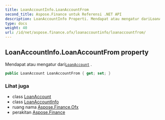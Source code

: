```yaml
---
title: LoanAccountInfo.LoanAccountFrom
second_title: Aspose.Finance untuk Referensi .NET API
description: LoanAccountInfo Properti. Mendapat atau mengatur dariLoanAccount .
type: docs
weight: 40
url: /id/net/aspose.finance.ofx/loanaccountinfo/loanaccountfrom/
---
```

## LoanAccountInfo.LoanAccountFrom property

Mendapat atau mengatur dari[`LoanAccount`](../../loanaccount/) .

```csharp
public LoanAccount LoanAccountFrom { get; set; }
```

### Lihat juga

* class [LoanAccount](../../loanaccount/)
* class [LoanAccountInfo](../)
* ruang nama [Aspose.Finance.Ofx](../../loanaccountinfo/)
* perakitan [Aspose.Finance](../../../)


